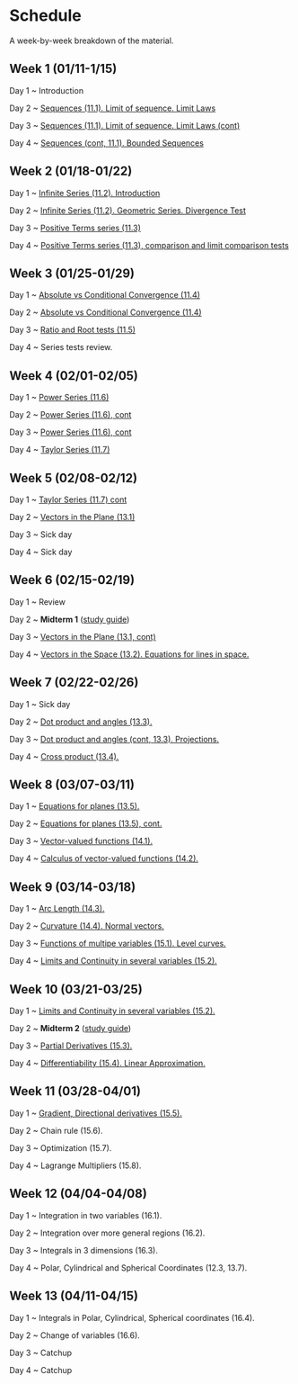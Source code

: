 # Schedule

A week-by-week breakdown of the material.

## Week  1 (01/11-1/15)

Day 1
  ~ Introduction

Day 2
  ~ [Sequences (11.1). Limit of sequence. Limit Laws](notes/sequences.md)

Day 3
  ~ [Sequences (11.1). Limit of sequence. Limit Laws (cont)](notes/sequences.md)

Day 4
  ~ [Sequences (cont, 11.1). Bounded Sequences](notes/sequences_bounded.md)

## Week  2 (01/18-01/22)

Day 1
  ~ [Infinite Series (11.2). Introduction](notes/series_intro.md)

Day 2
  ~ [Infinite Series (11.2). Geometric Series. Divergence Test](notes/series_intro.md)

Day 3
  ~ [Positive Terms series (11.3)](notes/series_positive.md)

Day 4
  ~ [Positive Terms series (11.3), comparison and limit comparison tests](notes/series_positive.md)

## Week  3 (01/25-01/29)

Day 1
  ~ [Absolute vs Conditional Convergence (11.4)](notes/series_conditional.md)


Day 2
  ~ [Absolute vs Conditional Convergence (11.4)](notes/series_conditional.md)

Day 3
  ~ [Ratio and Root tests (11.5)](notes/series_root.md)

Day 4
  ~ Series tests review.

## Week  4 (02/01-02/05)

Day 1
  ~ [Power Series (11.6)](notes/series_power.md)

Day 2
  ~ [Power Series (11.6), cont](notes/series_power.md)

Day 3
  ~ [Power Series (11.6), cont](notes/series_power.md)

Day 4
  ~ [Taylor Series (11.7)](notes/series_taylor.md)

## Week  5 (02/08-02/12)

Day 1
  ~ [Taylor Series (11.7) cont](notes/series_taylor.md)

Day 2
  ~ [Vectors in the Plane (13.1)](notes/vectors.md)

Day 3
  ~ Sick day

Day 4
  ~ Sick day

## Week  6 (02/15-02/19)

Day 1
  ~ Review

Day 2
  ~ **Midterm 1**  ([study guide](notes/midterm1_study_guide.md))

Day 3
  ~ [Vectors in the Plane (13.1, cont)](notes/vectors.md)

Day 4
  ~ [Vectors in the Space (13.2). Equations for lines in space.](notes/vectors_space.md)

## Week  7 (02/22-02/26)

Day 1
  ~ Sick day

Day 2
  ~ [Dot product and angles (13.3).](notes/dot_product.md)

Day 3
  ~ [Dot product and angles (cont, 13.3). Projections.](notes/dot_product.md)

Day 4
  ~ [Cross product (13.4).](notes/cross_product.md)

## Week  8 (03/07-03/11)

Day 1
  ~ [Equations for planes (13.5).](notes/plane_equations.md)

Day 2
  ~ [Equations for planes (13.5), cont.](notes/plane_equations.md)

Day 3
  ~ [Vector-valued functions (14.1).](notes/vector_valued_functions.md)

Day 4
  ~ [Calculus of vector-valued functions (14.2).](notes/vector_valued_calculus.md)

## Week  9 (03/14-03/18)

Day 1
  ~ [Arc Length (14.3).](notes/arc_length_curvature.md)

Day 2
  ~ [Curvature (14.4). Normal vectors.](notes/arc_length_curvature.md)

Day 3
  ~ [Functions of multipe variables (15.1). Level curves.](notes/multiple_variables.md)

Day 4
  ~ [Limits and Continuity in several variables (15.2).](notes/limits_continuity.md)

## Week 10 (03/21-03/25)

Day 1
  ~ [Limits and Continuity in several variables (15.2).](notes/limits_continuity.md)

Day 2
  ~ **Midterm 2**  ([study guide](notes/midterm2_study_guide.md))

Day 3
  ~ [Partial Derivatives (15.3).](notes/partial_derivatives.md)

Day 4
  ~ [Differentiability (15.4). Linear Approximation.](notes/differentiability.md)

## Week 11 (03/28-04/01)

Day 1
  ~ [Gradient, Directional derivatives (15.5).](notes/gradient.md)

Day 2
  ~ Chain rule (15.6).

Day 3
  ~ Optimization (15.7).

Day 4
  ~ Lagrange Multipliers (15.8).

## Week 12 (04/04-04/08)

Day 1
  ~ Integration in two variables (16.1).

Day 2
  ~ Integration over more general regions (16.2).

Day 3
  ~ Integrals in 3 dimensions (16.3).

Day 4
  ~ Polar, Cylindrical and Spherical Coordinates (12.3, 13.7).

## Week 13 (04/11-04/15)

Day 1
  ~ Integrals in Polar, Cylindrical, Spherical coordinates (16.4).

Day 2
  ~ Change of variables (16.6).

Day 3
  ~ Catchup

Day 4
  ~ Catchup
